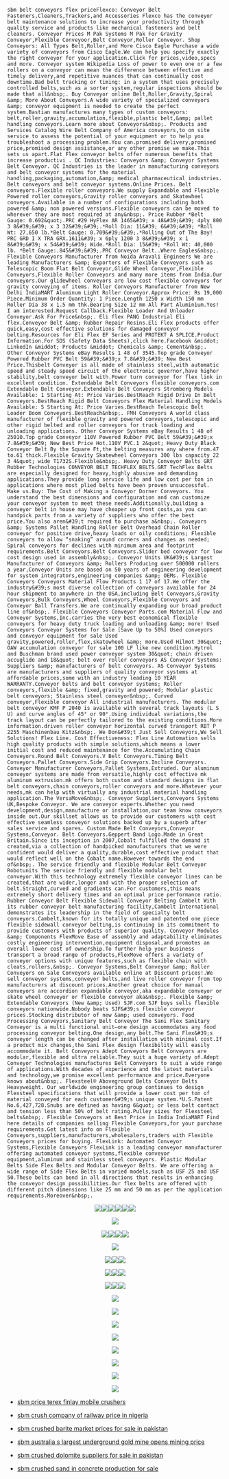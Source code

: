 
```
sbm belt conveyors flex priceFlexco: Conveyor Belt Fasteners,Cleaners,Trackers,and Accessories Flexco has the conveyor belt maintenance solutions to increase your productivity through quality service and products like mechanical fasteners and belt cleaners. Conveyor Prices M Pak Systems M Pak For Gravity Conveyor,Flexible Conveyoor,Belt Conveyor,Roller Conveyor. Shop Conveyors: All Types Belt,Roller,and More Cisco Eagle Purchase a wide variety of conveyors from Cisco Eagle.We can help you specify exactly the right conveyor for your application.Click for prices,video,specs and more. Conveyor system Wikipedia Loss of power to even one or a few rollers on a conveyor can mean the difference between effective and timely delivery,and repetitive nuances that can continually cost downtime.Bad belt tracking or timing: in a system that uses precisely controlled belts,such as a sorter system,regular inspections should be made that all&nbsp;. Buy Conveyor online Belt,Roller,Gravity,Spiral &amp; More About Conveyors.A wide variety of specialized conveyors &amp; conveyor equipment is needed to create the perfect system.Bastian manufactures many types of custom conveyors: belt,roller,gravity,accumulation,flexible,plastic belt,&amp; pallet handling conveyors.Learn more about Conveyors&nbsp;. Products and Services Catalog Wire Belt Company of America conveyors,to on site service to assess the potential of your equipment or to help you troubleshoot a processing problem.You can.promised delivery,promised price,promised design assistance,or any other promise we make.This sets us apart.Flat Flex conveyor belts offer numerous benefits that increase productivi . QC Industries: Conveyors &amp; Conveyor Systems Belt Conveyor. QC Industries is the leader in manufacturing conveyors and belt conveyor systems for the material handling,packaging,automation,&amp; medical pharmaceutical industries. Belt conveyors and belt conveyor systems.Online Prices. Belt conveyors.Flexible roller conveyors.We supply Expandable and Flexible Powered roller conveyors,Gravity roller conveyors and Skatewheel conveyors.Available in a number of configurations including both powered &amp; non powered versions.Flexible conveyors can be moved to wherever they are most required at any&nbsp;. Price Rubber *Belt Gauge: 0.692&quot;.PRC #29 HyFlex AR 1465&#39; x 48&#39;&#39; 4ply 800 3 8&#39;&#39; x 3 32&#39;&#39;.*Roll Dia: 11&#39; 6&#39;&#39; *Roll Wt: 27,650 lb.*Belt Gauge: 0.709&#39;&#39;.*Rolling Out of The Bay! PRC GRD I X TRA GRX.1611&#39; x 6ply 1200 3 8&#39;&#39; x 1 8&#39;&#39; x 54&#39;&#39; Wide.*Roll Dia: 15&#39; *Roll Wt: 40,000 lb. *Belt Gauge:.845&#39;&#39;.PRC Conveyor Belt..Where Eagles&nbsp;. Flexible Conveyors Manufacturer from Noida Aravali Engineers We are leading Manufacturers &amp; Exporters of Flexible Conveyors such as Telescopic Boom Flat Belt Conveyor,Glide Wheel Conveyor,Flexible Conveyors,Flexible Roller Conveyors and many more items from India.Our conveyors.Our glidewheel conveyors are low cost flexible conveyors for gravity conveying of items. Roller Conveyors Manufacturer from New Delhi IndiaMART Aluminum Light Roller Conveyor.Approx Price: Rs 19,000 Piece.Minimum Order Quantity: 1 Piece.Length 1250 x Width 150 mm Roller Dia 38 x 1.5 mm thk.Bearing Size 12 mm All Part Aluminium.Yes! I am interested.Request Callback.Flexible Loader And Unloader Conveyor.Ask For Price&nbsp;. Eli flex PANG Industrial Eli flex.Conveyor Belt &amp; Rubber Repair Resins.Eli Flex products offer quick,easy,cost effective solutions for damaged conveyor belting.Resources for Eli Flex EF Series and PROTEKT A SPLICE.Product Information.For SDS (Safety Data Sheets),click here.Facebook &middot; LinkedIn &middot; Products &middot; Chemicals &amp; Cement&nbsp;. Other Conveyor Systems eBay Results 1 48 of 3545.Top grade Conveyor Powered Rubber PVC Belt 59&#39;&#39;x 7.8&#39;&#39; New Best Price.Thisbelt Conveyor is all made of stainless steel,with automatic speed and steady speed circuit of the electronic governor,have higher stability,belt conveyor belt with.Power turn conveyor for flex link in excellent condition. Extendable Belt Conveyors flexible conveyors.com Extendable Belt Conveyor.Extendable Belt Conveyors Stromberg Models Available: 1 Starting At: Price Varies.BestReach Rigid Drive In Belt Conveyors.BestReach Rigid Belt Conveyors Flex Material Handling Models Available: 5 Starting At: Price Varies.BestReach Telescopic Belt Loader Boom Conveyors.BestReach&nbsp;. FMH Conveyors A world class manufacturer of flexible gravity and powered conveyors,telescopic and other rigid belted and roller conveyors for truck loading and unloading applications. Other Conveyor Systems eBay Results 1 48 of 25010.Top grade Conveyor 110V Powered Rubber PVC Belt 59&#39;&#39;x 7.8&#39;&#39; New Best Price Hot.110V PVC.1 2&quot; Heavy Duty Black Conveyor Belt By the Square Ft,the belting measures any where from.47 to.61 thick.Flexible Gravity Skatewheel Conveyors 300 lbs capacity 22 3 4&quot; wide T1732S.Flexible&nbsp;. Heavy Duty Conveyor Belts GRT Rubber Technologies CONVEYOR BELT TECHFLEX BELTS.GRT TechFlex Belts are especially designed for heavy,highly abusive and demanding applications.They provide long service life and low cost per ton in applications where most plied belts have been proven unsuccessful. Make vs.Buy: The Cost of Making a Conveyor Dorner Conveyors. You understand the best dimensions and configuration and can customize your conveyor system to meet these needs.Additionally,building a conveyor belt in house may have cheaper up front costs,as you can handpick parts from a variety of suppliers who offer the best price.You also aren&#39;t required to purchase a&nbsp;. Conveyors &amp; Systems Pallet Handling Roller Belt Overhead Chain Roller conveyor for positive drive,heavy loads or oily conditions; Flexible conveyors to allow “snaking” around corners and changes as needed; Spiral conveyors for declines with minimum area and footprint requirements.Belt Conveyors.Belt Conveyors.Slider bed conveyor for low cost design used in assembly&nbsp;. Conveyor Units UK&#39;s Largest Manufacturer of Conveyors &amp; Rollers Producing over 500000 rollers a year,Conveyor Units are based on 50 years of engineering development for system integrators,engineering companies &amp; OEMs. Flexible Conveyors Conveyors Material Flow Products 1 17 of 17.We offer the industry&#39;s most diverse collection of conveyors available for 24 hour shipment to anywhere in the USA,including Belt Conveyors,Gravity Conveyors,Bulk Conveyors,Wheel Conveyors,Flexible Conveyors and Conveyor Ball Transfers.We are continually expanding our broad product line of&nbsp;. Flexible Conveyors Conveyor Parts.com Material Flow and Conveyor Systems,Inc.carries the very best economical flexible conveyors for heavy duty truck loading and unloading &amp; more! Used Conveyors Conveyor Systems for Sale [Save Up to 50%] Used conveyors and conveyor equipment for sale Used gravity,powered,roller,flex,skatewheel &amp; more.Used Hilmot 30&quot; OAW accumulation conveyor for sale 100 LF like new condition.Hytrol and Buschman brand used power conveyor system 30&quot; chain driven accuglide and 18&quot; belt over roller conveyors AS Conveyor Systems: Suppliers &amp; manufacturers of belt conveyors. AS Conveyor Systems are manufacturers and suppliers of quality conveyor systems at affordable prices,some with an industry leading 10 YEAR WARRANTY.Conveyor belts and belt conveyor systems; Roller conveyors,flexible &amp; fixed,gravity and powered; Modular plastic belt conveyors; Stainless steel conveyor&nbsp;. Curved conveyor,Flexible conveyor All industrial manufacturers. The modular belt conveyor KMF P 2040 is available with several track layouts (L S U) and curve angles of 45° or 90°.Using individual variations,the track layout can be perfectly tailored to the existing conditions.More information.driven roller conveyor horizontal curved transport RBT P 2255 Maschinenbau Kitz&nbsp;. We Don&#39;t Just Sell Conveyors,We Sell Solutions! Flex Line. Cost Effectiveness: Flex Line Automation sells high quality products with simple solutions,which means a lower initial cost and reduced maintenance for the.Accumulating Chain Conveyors.Round Belt Conveyors.V Belt Conveyors.Timing Belt Conveyors.Pallet Conveyors.Side Grip Conveyors.Incline Conveyors. Conveyor Manufacturer Conveyors,Pallet Systems,Extruded. Our aluminum conveyor systems are made from versatile,highly cost effective mk aluminum extrusion.mk offers both custom and standard designs in flat belt conveyors,chain conveyors,roller conveyors and more.Whatever your needs,mk can help with virtually any industrial material handling application.The VersaMove&nbsp;. Conveyor Suppliers,Conveyors Systems UK,Bespoke Conveyor. We are conveyor experts.Whether you need development,design,manufacture or installation,our team know conveyors inside out.Our skillset allows us to provide our customers with cost effective seamless conveyor solutions backed up by a superb after sales service and spares. Custom Made Belt Conveyors,Conveyor Systems,Conveyor. Belt Conveyors.Geppert Band Logo.Made in Great Britain.Since its inception in 2007,Cobalt fulfilled the demand it created,via a collection of handpicked manufacturers that we were confident would deliver a quality,durable,cost effective product that would reflect well on the Cobalt name.However towards the end of&nbsp;. The service friendly and flexible Modular Belt Conveyor Robotunits The service friendly and flexible modular belt conveyor.With this technology extremely flexible conveyor lines can be created,that are wider,longer and with the proper selection of belt.Straight,curved and gradients can.For customers,this means extremely short delivery times and an optimal price performance ratio. Rubber Conveyor Belt Flexible Sidewall Conveyor Belting Cambelt With its rubber conveyor belt manufacturing facility,Cambelt International demonstrates its leadership in the field of specialty belt conveyors.Cambelt,known for its totally unique and patented one piece flexible sidewall conveyor belting,is continuing in its commitment to provide customers with products of superior quality. Conveyor Modules &amp; Components FlexMove Ease of assembly and adaptability eliminates costly engineering intervention,equipment disposal,and promotes an overall lower cost of ownership.To further help your business transport a broad range of products,FlexMove offers a variety of conveyor options with unique features,such as flexible chain with cleats,rollers,&nbsp;. Conveyor Systems,Belt Conveyor &amp; Roller Conveyors on Sale Conveyors available online at Discount prices!.We sell conveyor systems,conveyor belts,and live roller conveyor from top manufacturers at discount prices.Another great choice for manual conveyors are accordion expandable conveyor,aka expandable conveyor or skate wheel conveyor or flexible conveyor aka&nbsp;. Flexible &amp; Extendable Conveyors (New &amp; Used) SJF.com SJF buys sells flexible conveyors nationwide.Nobody beats SJF&#39;s flexible conveyor prices.Stocking distributor of new &amp; used conveyors. Food Processing Conveyors,Sanitary Belt Conveyor The Sani Flex Sanitary Conveyor is a multi functional unit—one design accommodates any food processing conveyor belting.One design,any belt.The Sani Flex&#39;s conveyor length can be changed after installation with minimal cost.If a product mix changes,the Sani Flex design flexibility will easily accommodate it. Belt Conveyors Adept Conveyors Belt Conveyors are modular,flexible and ultra reliable.They suit a huge variety of.Adept Conveyor Technologies manufactures Belt Conveyors to suit a wide range of applications.With decades of experience and the latest materials and technology,we promise excellent performance and price.Everyone knows about&nbsp;. Flexsteel® Aboveground Belts Conveyor Belts Heavyweight. Our worldwide engineering group continues to design Flexsteel specifications that will provide a lower cost per ton of material conveyed for each customer&#39;s unique system.*U.S.Patent No.6,427,728.Snubs are defined as having 6&quot; or less belt contact and tension less than 50% of belt rating.Pulley sizes for Flexsteel belts&nbsp;. Flexible Conveyors at Best Price in India IndiaMART Find here details of companies selling Flexible Conveyors,for your purchase requirements.Get latest info on Flexible Conveyors,suppliers,manufacturers,wholesalers,traders with Flexible Conveyors prices for buying. FlexLink: Automated Conveyor Systems,Flexible Conveyors FlexLink is a leading conveyor manufacturer offering automated conveyor systems,flexible conveyor equipment,aluminum and stainless steel conveyors. Plastic Modular Belts Side Flex Belts and Modular Conveyor Belts. We are offering a wide range of Side Flex Belts in varied models,such as USF 25 and USF 50.These belts can bend in all directions that results in enhancing the conveyor design possibilities.Our flex belts are offered with different pitch dimensions like 25 mm and 50 mm as per the application requirements.Moreover&nbsp;. 
```

<div align="center">
  
<a rel="nofollow" href="https://m.shibang-china.com?f=github&k=sbm+belt+conveyors+flex+price"><img src="https://static.shibang-china.com/en/l.png"></a><img src="https://static.shibang-china.com/en/hw.png"><a rel="nofollow" href="https://m.shibang-china.com/product/?f=github&k=sbm+belt+conveyors+flex+price"><img src="https://static.shibang-china.com/en/p.png"></a><a rel="nofollow" href="https://m.shibang-china.com/cases/?f=github&k=sbm+belt+conveyors+flex+price"><img src="https://static.shibang-china.com/en/c.png"></a><a rel="nofollow" href="https://m.shibang-china.com/news/?f=github&k=sbm+belt+conveyors+flex+price"><img src="https://static.shibang-china.com/en/n.png"></a><a rel="nofollow" href="https://m.shibang-china.com?f=github&k=sbm+belt+conveyors+flex+price"><img src="https://static.shibang-china.com/en/m.png"></a>

<a rel="nofollow" href="https://m.shibang-china.com/product/?f=github&k=sbm+belt+conveyors+flex+price"><img src="https://static.shibang-china.com/en/b.jpg"></a>
  
<a rel="nofollow" href="https://m.shibang-china.com/solution-aggregate.html?f=github&k=sbm+belt+conveyors+flex+price"><img src="https://static.shibang-china.com/en/a.jpg"></a><a rel="nofollow" href="https://m.shibang-china.com/solution-mine.html?f=github&k=sbm+belt+conveyors+flex+price"><img src="https://static.shibang-china.com/en/m.jpg"></a><a rel="nofollow" href="https://m.shibang-china.com/solution-mill.html?f=github&k=sbm+belt+conveyors+flex+price"><img src="https://static.shibang-china.com/en/g.jpg"></a><a rel="nofollow" href="https://m.shibang-china.com/solution-epc.html?f=github&k=sbm+belt+conveyors+flex+price"><img src="https://static.shibang-china.com/en/e.jpg"></a>

<a rel="nofollow" href="https://m.shibang-china.com/product/?f=github&k=sbm+belt+conveyors+flex+price"><img src="https://static.shibang-china.com/en/a-p.png"></a>

<a rel="nofollow" href="https://m.shibang-china.com/product/crusher/c6x.html?f=github&k=sbm+belt+conveyors+flex+price"><img src="https://static.shibang-china.com/en/j.jpg"></a><a rel="nofollow" href="https://m.shibang-china.com/product/crusher/ci5x.html?f=github&k=sbm+belt+conveyors+flex+price"><img src="https://static.shibang-china.com/en/i.jpg"></a><a rel="nofollow" href="https://m.shibang-china.com/product/crusher/hst.html?f=github&k=sbm+belt+conveyors+flex+price"><img src="https://static.shibang-china.com/en/c.jpg"></a>

<a rel="nofollow" href="https://m.shibang-china.com/product/mill/mtw.html?f=github&k=sbm+belt+conveyors+flex+price"><img src="https://static.shibang-china.com/en/mtw.jpg"></a><a rel="nofollow" href="https://m.shibang-china.com/product/mill/scm.html?f=github&k=sbm+belt+conveyors+flex+price"><img src="https://static.shibang-china.com/en/scm.jpg"></a><a rel="nofollow" href="https://m.shibang-china.com/product/mill/lm.html?f=github&k=sbm+belt+conveyors+flex+price"><img src="https://static.shibang-china.com/en/lm.jpg"></a>

<a rel="nofollow" href="https://m.shibang-china.com/product/sand/vsi6x.html?f=github&k=sbm+belt+conveyors+flex+price"><img src="https://static.shibang-china.com/en/6x.jpg"></a><a rel="nofollow" href="https://m.shibang-china.com/product/sand/vu.html?f=github&k=sbm+belt+conveyors+flex+price"><img src="https://static.shibang-china.com/en/vu.jpg"></a><a rel="nofollow" href="https://m.shibang-china.com/product/mobile/klun.html?f=github&k=sbm+belt+conveyors+flex+price"><img src="https://static.shibang-china.com/en/k.jpg"></a>

<a rel="nofollow" href="https://m.shibang-china.com/cases/?f=github&k=sbm+belt+conveyors+flex+price"><img src="https://static.shibang-china.com/en/case.png"></a>

<a rel="nofollow" href="https://m.shibang-china.com/cases/aggregate/202.html?f=github&k=sbm+belt+conveyors+flex+price"><img src="https://static.shibang-china.com/en/c-1.jpg"></a>

<a rel="nofollow" href="https://m.shibang-china.com/cases/aggregate/203.html?f=github&k=sbm+belt+conveyors+flex+price"><img src="https://static.shibang-china.com/en/c-2.jpg"></a>

<a rel="nofollow" href="https://m.shibang-china.com/cases/mill/123.html?f=github&k=sbm+belt+conveyors+flex+price"><img src="https://static.shibang-china.com/en/c-3.jpg"></a>

<a rel="nofollow" href="https://m.shibang-china.com/contact_us.html?f=github&k=sbm+belt+conveyors+flex+price"><img src="https://static.shibang-china.com/en/contact.png"></a>

<a rel="nofollow" href="https://swt.shibang-china.com/?f=github&k=sbm+belt+conveyors+flex+price"><img src="https://static.shibang-china.com/en/chat.png"></a>

<a rel="nofollow" href="https://whatsapp.shibangsoft.com/WhatsApp.php?f=github&k=sbm+belt+conveyors+flex+price"><img src="https://static.shibang-china.com/en/whatsapp.png"></a>

<a rel="nofollow" href="https://m.shibang-china.com/?f=github&k=sbm+belt+conveyors+flex+price"><img src="https://static.shibang-china.com/en/website.png"></a>

</div>


* [sbm price terex finlay mobile crushers](sbm%20price%20terex%20finlay%20mobile%20crushers.md)

* [sbm crush company of railway price in nigeria](sbm%20crush%20company%20of%20railway%20price%20in%20nigeria.md)

* [sbm crushed barite market prices for sale in pakistan](sbm%20crushed%20barite%20market%20prices%20for%20sale%20in%20pakistan.md)

* [sbm australia s largest underground gold mine opens mining price](sbm%20australia%20s%20largest%20underground%20gold%20mine%20opens%20mining%20price.md)

* [sbm crushed dolomite suppliers for sale in pakistan](sbm%20crushed%20dolomite%20suppliers%20for%20sale%20in%20pakistan.md)

* [sbm crushed sand in concrete production for sale](sbm%20crushed%20sand%20in%20concrete%20production%20for%20sale.md)
